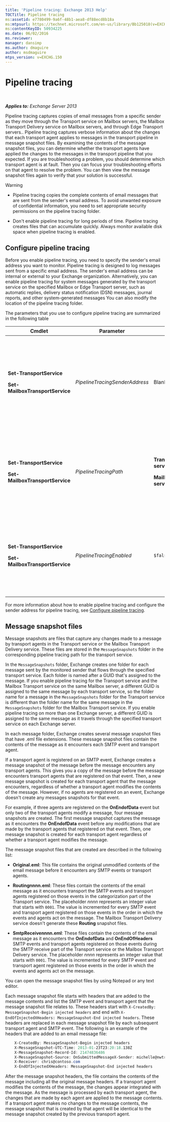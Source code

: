 ```yaml
---
title: 'Pipeline tracing: Exchange 2013 Help'
TOCTitle: Pipeline tracing
ms:assetid: e7780499-9a6f-48b1-aea8-df88ecd8b18a
ms:mtpsurl: https://technet.microsoft.com/en-us/library/Bb125018(v=EXCHG.150)
ms:contentKeyID: 50934225
ms.date: 06/02/2016
ms.reviewer: 
manager: dansimp
ms.author: dmaguire
author: msdmaguire
mtps_version: v=EXCHG.150
---
```


# Pipeline tracing

 

_**Applies to:** Exchange Server 2013_


Pipeline tracing captures copies of email messages from a specific sender as they move through the Transport service on Mailbox servers, the Mailbox Transport Delivery service on Mailbox servers, and through Edge Transport servers.. Pipeline tracing captures verbose information about the changes that each transport agent applies to messages in the transport pipeline in message snapshot files. By examining the contents of the message snapshot files, you can determine whether the transport agents have applied the changes to the messages in the transport pipeline that you expected. If you are troubleshooting a problem, you should determine which transport agent is at fault. Then you can focus your troubleshooting efforts on that agent to resolve the problem. You can then view the message snapshot files again to verify that your solution is successful.


> [!WARNING]
> <UL>
> <LI>
> <P>Pipeline tracing copies the complete contents of email messages that are sent from the sender's email address. To avoid unwanted exposure of confidential information, you need to set appropriate security permissions on the pipeline tracing folder.</P>
> <LI>
> <P>Don't enable pipeline tracing for long periods of time. Pipeline tracing creates files that can accumulate quickly. Always monitor available disk space when pipeline tracing is enabled.</P></LI></UL>



## Configure pipeline tracing

Before you enable pipeline tracing, you need to specify the sender's email address you want to monitor. Pipeline tracing is designed to log messages sent from a specific email address. The sender's email address can be internal or external to your Exchange organization. Alternatively, you can enable pipeline tracing for system messages generated by the transport service on the specified Mailbox or Edge Transport server, such as automatic replies, delivery status notification (DSN) messages, journal reports, and other system-generated messages You can also modify the location of the pipeline tracing folder.

The parameters that you use to configure pipeline tracing are summarized in the following table


<table>
<colgroup>
<col style="width: 25%" />
<col style="width: 25%" />
<col style="width: 25%" />
<col style="width: 25%" />
</colgroup>
<thead>
<tr class="header">
<th>Cmdlet</th>
<th>Parameter</th>
<th>Default value</th>
<th>Description</th>
</tr>
</thead>
<tbody>
<tr class="odd">
<td><p><strong>Set-TransportService</strong></p>
<p><strong>Set-MailboxTransportService</strong></p></td>
<td><p><em>PipelineTracingSenderAddress</em></p></td>
<td><p>Blank (<code>$null</code>)</p></td>
<td><p>Specify the email address of the sender you want to monitor.</p>
<p>Specify the value &quot;&lt;&gt;&quot; to monitor system-generated messages sent by the specified transport service on the server.</p></td>
</tr>
<tr class="even">
<td><p><strong>Set-TransportService</strong></p>
<p><strong>Set-MailboxTransportService</strong></p></td>
<td><p><em>PipelineTracingPath</em></p></td>
<td><p><strong>Transport service</strong>   <code>%ExchangeInstallPath%TransportRoles\Logs\Hub\PipelineTracing</code></p>
<p><strong>Mailbox Transport service</strong>   <code>%ExchangeInstallPath%TransportRoles\Logs\Mailbox\PipelineTracing</code></p></td>
<td><p>The path must be on the local server. UNC paths aren't supported.</p>
<p>The specified path contains the <code>MessageSnapshots</code> folder where pipeline tracing files are stored.</p></td>
</tr>
<tr class="odd">
<td><p><strong>Set-TransportService</strong></p>
<p><strong>Set-MailboxTransportService</strong></p></td>
<td><p><em>PipelineTracingEnabled</em></p></td>
<td><p><code>$false</code></p></td>
<td><p>You can only enable pipeline tracing for the specified transport service on the server after you configure the sender address you want to monitor.</p></td>
</tr>
</tbody>
</table>


For more information about how to enable pipeline tracing and configure the sender address for pipeline tracing, see [Configure pipeline tracing](configure-pipeline-tracing-exchange-2013-help.md).

## Message snapshot files

Message snapshots are files that capture any changes made to a message by transport agents in the Transport service or the Mailbox Transport Delivery service. These files are stored in the `MessageSnapshots` folder in the corresponding pipeline tracing path for the transport service.

In the `MessageSnapshots` folder, Exchange creates one folder for each message sent by the monitored sender that flows through the specified transport service. Each folder is named after a GUID that's assigned to the message. If you enable pipeline tracing for the Transport service and the Mailbox Transport service on the same Mailbox server, a different GUID is assigned to the same message by each transport service, so the folder name for a message in the `MessageSnapshots` folder for the Transport service is different than the folder name for the same message in the `MessageSnapshots` folder for the Mailbox Transport service. If you enable pipeline tracing on more than one Exchange server, a different GUID is assigned to the same message as it travels through the specified transport service on each Exchange server.

In each message folder, Exchange creates several message snapshot files that have .eml file extensions. These message snapshot files contain the contents of the message as it encounters each SMTP event and transport agent.

If a transport agent is registered on an SMTP event, Exchange creates a message snapshot of the message before the message encounters any transport agents. This gives you a copy of the message before the message encounters transport agents that are registered on that event. Then, a new message snapshot is created for each transport agent that the message encounters, regardless of whether a transport agent modifies the contents of the message. However, if no agents are registered on an event, Exchange doesn't create any messages snapshots for that event.

For example, if three agents are registered on the **OnEndofData** event but only two of the transport agents modify a message, four message snapshots are created. The first message snapshot captures the message as it encounters the **OnEndofData** event before any modifications that are made by the transport agents that registered on that event. Then, one message snapshot is created for each transport agent regardless of whether a transport agent modifies the message.

The message snapshot files that are created are described in the following list:

  - **Original.eml**: This file contains the original unmodified contents of the email message before it encounters any SMTP events or transport agents.

  - **Routingnnnn.eml**: These files contain the contents of the email message as it encounters transport the SMTP events and transport agents registered on those events in the categorization part of the Transport service. The placeholder *nnnn* represents an integer value that starts with `0001`. The value is incremented for every SMTP event and transport agent registered on those events in the order in which the events and agents act on the message. The Mailbox Transport Delivery service doesn't generate these **Routing** snapshot files.

  - **SmtpReceivennnn.eml**: These files contain the contents of the email message as it encounters the **OnEndofData** and **OnEndOfHeaders** SMTP events and transport agents registered on those events during the SMTP receive part of the Transport service or the Mailbox Transport Delivery service. The placeholder *nnnn* represents an integer value that starts with `0001`. The value is incremented for every SMTP event and transport agent registered on those events in the order in which the events and agents act on the message.

You can open the message snapshot files by using Notepad or any text editor.

Each message snapshot file starts with headers that are added to the message contents and list the SMTP event and transport agent that the message snapshot file relates to. These headers start with `X-CreatedBy: MessageSnapshot-Begin injected headers` and end with `X-EndOfInjectedXHeaders: MessageSnapshot-End injected headers`. These headers are replaced in each message snapshot file by each subsequent transport agent and SMTP event. The following is an example of the headers that are added to an email message file:

```powershell
    X-CreatedBy: MessageSnapshot-Begin injected headers
    X-MessageSnapshot-UTC-Time: 2013-01-23T23:20:18.138Z
    X-MessageSnapshot-Record-Id: 21474836486
    X-MessageSnapshot-Source: OnSubmittedMessageX-Sender: michelle@nwtraders.com
    X-Receiver: chris@contoso.com
    X-EndOfInjectedXHeaders: MessageSnapshot-End injected headers
```

After the message snapshot headers, the file contains the contents of the message including all the original message headers. If a transport agent modifies the contents of the message, the changes appear integrated with the message. As the message is processed by each transport agent, the changes that are made by each agent are applied to the message contents. If a transport agent makes no changes to the message contents, the message snapshot that is created by that agent will be identical to the message snapshot created by the previous transport agent.

